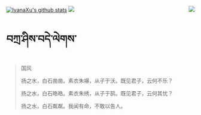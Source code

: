 [![IvanaXu's github stats](https://github-readme-stats.vercel.app/api?username=IvanaXu&show_icons=true&theme=vue-dark)](https://github.com/anuraghazra/github-readme-stats)
<img align="right" src="https://github-readme-stats.vercel.app/api/top-langs/?username=IvanaXu&langs_count=7&theme=graywhite" />
<img src="https://github-readme-stats.vercel.app/api/wakatime?username=IvanaXu&layout=compact&langs_count=6&theme=vue-dark&&custom_title=Programming Times(Jul 29 2021-)" />
# བཀྲ་ཤིས་བདེ་ལེགས་
> 国风
> 
> 扬之水，白石凿凿。素衣朱襮，从子于沃。既见君子，云何不乐？
> 
> 扬之水，白石皓皓。素衣朱绣，从子于鹄。既见君子，云何其忧？
> 
> 扬之水，白石粼粼。我闻有命，不敢以告人。
>